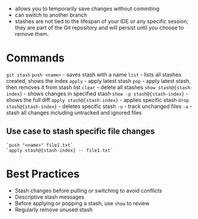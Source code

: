 - allows you to temporarily save changes without commiting
- can switch to another branch 
- stashes are not tied to the lifespan of your IDE or any specific session; they are part of the Git repository and will persist until you choose to remove them.

# Commands
`git stash`
	`push <name>` - saves stash with a name
	`list` - lists all stashes created, shows the index
	`apply` - apply latest stash
	`pop` - apply latest stash, then removes it from stash list
	`clear` - delete all stashes
	`show stash@{stash-index}` - shows changes in specified stash
	`show -p stash@{stash-index}` - shows the full diff
	`apply stash@{stash-index}` - applies specific stash
	`drop stash@{stash-index}` - deletes specific stash
	`-u` - track unchanged files
	`-a` - stash all changes including untracked and ignored files

## Use case to stash specific file changes
	`push "<name>" file1.txt`
	`apply stash@{stash-index} -- file1.txt`

# Best Practices
- Stash changes before pulling or switching to avoid conflicts
- Descriptive stash messages
- Before applying or popping a stash, use `show` to review
- Regularly remove unused stash